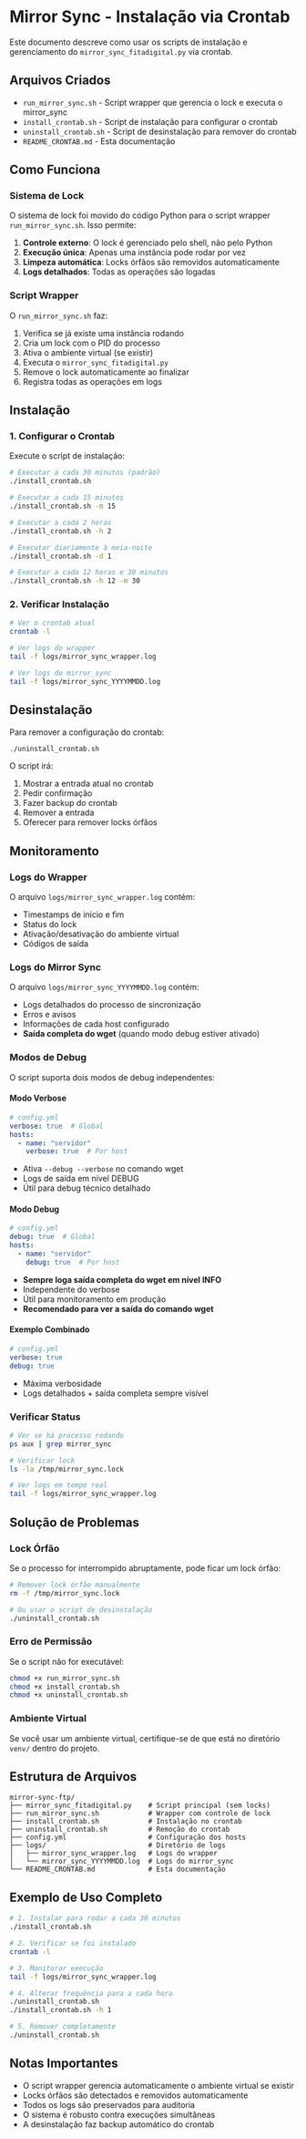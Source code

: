 # Mirror Sync - Instalação via Crontab

Este documento descreve como usar os scripts de instalação e gerenciamento do `mirror_sync_fitadigital.py` via crontab.

## Arquivos Criados

- `run_mirror_sync.sh` - Script wrapper que gerencia o lock e executa o mirror_sync
- `install_crontab.sh` - Script de instalação para configurar o crontab
- `uninstall_crontab.sh` - Script de desinstalação para remover do crontab
- `README_CRONTAB.md` - Esta documentação

## Como Funciona

### Sistema de Lock

O sistema de lock foi movido do código Python para o script wrapper `run_mirror_sync.sh`. Isso permite:

1. **Controle externo**: O lock é gerenciado pelo shell, não pelo Python
2. **Execução única**: Apenas uma instância pode rodar por vez
3. **Limpeza automática**: Locks órfãos são removidos automaticamente
4. **Logs detalhados**: Todas as operações são logadas

### Script Wrapper

O `run_mirror_sync.sh` faz:

1. Verifica se já existe uma instância rodando
2. Cria um lock com o PID do processo
3. Ativa o ambiente virtual (se existir)
4. Executa o `mirror_sync_fitadigital.py`
5. Remove o lock automaticamente ao finalizar
6. Registra todas as operações em logs

## Instalação

### 1. Configurar o Crontab

Execute o script de instalação:

```bash
# Executar a cada 30 minutos (padrão)
./install_crontab.sh

# Executar a cada 15 minutos
./install_crontab.sh -m 15

# Executar a cada 2 horas
./install_crontab.sh -h 2

# Executar diariamente à meia-noite
./install_crontab.sh -d 1

# Executar a cada 12 horas e 30 minutos
./install_crontab.sh -h 12 -m 30
```

### 2. Verificar Instalação

```bash
# Ver o crontab atual
crontab -l

# Ver logs do wrapper
tail -f logs/mirror_sync_wrapper.log

# Ver logs do mirror_sync
tail -f logs/mirror_sync_YYYYMMDD.log
```

## Desinstalação

Para remover a configuração do crontab:

```bash
./uninstall_crontab.sh
```

O script irá:
1. Mostrar a entrada atual no crontab
2. Pedir confirmação
3. Fazer backup do crontab
4. Remover a entrada
5. Oferecer para remover locks órfãos

## Monitoramento

### Logs do Wrapper

O arquivo `logs/mirror_sync_wrapper.log` contém:
- Timestamps de início e fim
- Status do lock
- Ativação/desativação do ambiente virtual
- Códigos de saída

### Logs do Mirror Sync

O arquivo `logs/mirror_sync_YYYYMMDD.log` contém:
- Logs detalhados do processo de sincronização
- Erros e avisos
- Informações de cada host configurado
- **Saída completa do wget** (quando modo debug estiver ativado)

### Modos de Debug

O script suporta dois modos de debug independentes:

#### Modo Verbose
```yaml
# config.yml
verbose: true  # Global
hosts:
  - name: "servidor"
    verbose: true  # Por host
```
- Ativa `--debug --verbose` no comando wget
- Logs de saída em nível DEBUG
- Útil para debug técnico detalhado

#### Modo Debug
```yaml
# config.yml
debug: true  # Global
hosts:
  - name: "servidor"
    debug: true  # Por host
```
- **Sempre loga saída completa do wget em nível INFO**
- Independente do verbose
- Útil para monitoramento em produção
- **Recomendado para ver a saída do comando wget**

#### Exemplo Combinado
```yaml
# config.yml
verbose: true
debug: true
```
- Máxima verbosidade
- Logs detalhados + saída completa sempre visível

### Verificar Status

```bash
# Ver se há processo rodando
ps aux | grep mirror_sync

# Verificar lock
ls -la /tmp/mirror_sync.lock

# Ver logs em tempo real
tail -f logs/mirror_sync_wrapper.log
```

## Solução de Problemas

### Lock Órfão

Se o processo for interrompido abruptamente, pode ficar um lock órfão:

```bash
# Remover lock órfão manualmente
rm -f /tmp/mirror_sync.lock

# Ou usar o script de desinstalação
./uninstall_crontab.sh
```

### Erro de Permissão

Se o script não for executável:

```bash
chmod +x run_mirror_sync.sh
chmod +x install_crontab.sh
chmod +x uninstall_crontab.sh
```

### Ambiente Virtual

Se você usar um ambiente virtual, certifique-se de que está no diretório `venv/` dentro do projeto.

## Estrutura de Arquivos

```
mirror-sync-ftp/
├── mirror_sync_fitadigital.py    # Script principal (sem locks)
├── run_mirror_sync.sh            # Wrapper com controle de lock
├── install_crontab.sh            # Instalação no crontab
├── uninstall_crontab.sh          # Remoção do crontab
├── config.yml                    # Configuração dos hosts
├── logs/                         # Diretório de logs
│   ├── mirror_sync_wrapper.log   # Logs do wrapper
│   └── mirror_sync_YYYYMMDD.log  # Logs do mirror_sync
└── README_CRONTAB.md             # Esta documentação
```

## Exemplo de Uso Completo

```bash
# 1. Instalar para rodar a cada 30 minutos
./install_crontab.sh

# 2. Verificar se foi instalado
crontab -l

# 3. Monitorar execução
tail -f logs/mirror_sync_wrapper.log

# 4. Alterar frequência para a cada hora
./uninstall_crontab.sh
./install_crontab.sh -h 1

# 5. Remover completamente
./uninstall_crontab.sh
```

## Notas Importantes

- O script wrapper gerencia automaticamente o ambiente virtual se existir
- Locks órfãos são detectados e removidos automaticamente
- Todos os logs são preservados para auditoria
- O sistema é robusto contra execuções simultâneas
- A desinstalação faz backup automático do crontab
